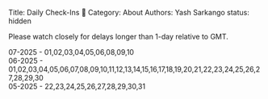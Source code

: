 Title: Daily Check-Ins 🐤 
Category: About
Authors: Yash Sarkango
status: hidden


Please watch closely for delays longer than 1-day relative to GMT.

07-2025 - 01,02,03,04,05,06,08,09,10  
06-2025 - 01,02,03,04,05,06,07,08,09,10,11,12,13,14,15,16,17,18,19,20,21,22,23,24,25,26,27,28,29,30  
05-2025 - 22,23,24,25,26,27,28,29,30,31

